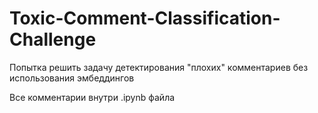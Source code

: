 # Toxic-Comment-Classification-Challenge
Попытка решить задачу детектирования "плохих" комментариев без использования эмбеддингов

Все комментарии внутри .ipynb файла
